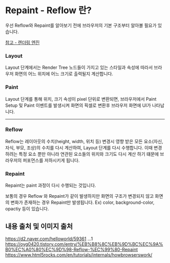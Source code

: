 # Repaint - Reflow 란?

우선 Reflow와 Repaint를 알아보기 전에 브라우저의 기본 구조부터 알아볼 필요가 있습니다.

[참고 - 렌더링 엔진](https://github.com/sosoYim/Wiki-For-Frontend-Beginner/blob/main/FrontEnd/Rendering_Engine.md)

### Layout

Layout 단계에서는 Render Tree 노드들이 가지고 있는 스타일과 속성에 따라서 브라우저 화면의 어느 위치에 어느 크기로 출력될지 계산합니다.

### Paint

Layout 단계를 통해 위치, 크기 속성이 pixel 단위로 변환되면, 브라우저에서 Paint Setup 및 Paint 이벤트를 발생시켜 화면의 픽셀로 변환후 브라우저 화면에 UI가 나타납니다.

---

### Reflow

Reflow는 레이아웃의 수치(height, width, 위치 등) 변경시 영향 받은 모든 요소(자신, 자식, 부모, 조상)의 수치를 다시 계산하여, Layout 단계를 다시 수행합니다. 이때 변경하려는 특정 요소 뿐만 아니라 연관된 요소들의 위치와 크기도 다시 계산 하기 떄문에 브라우저의 퍼포먼스를 저하시키게 됩니다.

### Repaint

Repaint는 paint 과정이 다시 수행되는 것입니다.

보통의 경우 Reflow 와 Repaint가 같이 발생하지만 화면의 구조가 변경되지 않고 화면의 변화가 존재하는 경우 Repaint만 발생됩니다.
Ex) color, background-color, opactiy 등이 있습니다.

## 내용 출처 및 이미지 출처

https://d2.naver.com/helloworld/59361 ...1
https://oyg0420.tistory.com/entry/%EB%B8%8C%EB%9D%BC%EC%9A%B0%EC%A0%80%EC%9D%98-Reflow-%EC%99%80-Repaint
https://www.html5rocks.com/en/tutorials/internals/howbrowserswork/
